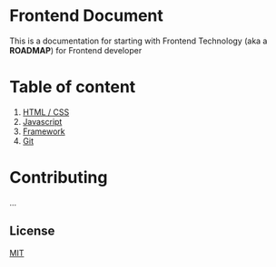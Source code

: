 # Frontend Document

This is a documentation for starting with Frontend Technology (aka a **ROADMAP**) for Frontend developer

# Table of content
1. [HTML / CSS]()
2. [Javascript]()
3. [Framework]()
4. [Git]()


# Contributing
...

## License
[MIT](https://choosealicense.com/licenses/mit/)